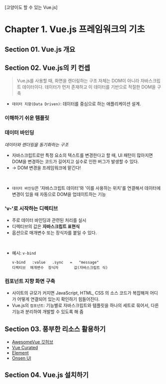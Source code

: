 [고양이도 할 수 있는 Vue.js]

# Chapter 1. Vue.js 프레임워크의 기초

## Section 01. Vue.js 개요

## Section 02. Vue.js의 키 컨셉

> Vue.js를 사용할 때, 화면을 렌더링하는 구조 자체는 DOM이 아니라 자바스크립트 데이터이다.
> 데이터가 먼저 존재하고 이 데이터를 기반으로 적절한 DOM을 구축

- `데이터 지향(Data Driven)`: 데이터를 중심으로 하는 애플리케이션 설계.

### 이해하기 쉬운 템플릿

### 데이터 바인딩

*데이터와 렌더링을 동기화하는 구조*

- 자바스크립트로만 특정 요소의 텍스트를 변경한다고 할 때, UI 패턴이 많아지면 DOM을 변경하는 코드가 길어지고 실수로 인한 버그가 발생할 수 있다.
- -> DOM 변경을 프레임워크에 맡긴다!

<br/>

- `데이터 바인딩`은 '자바스크립트 데이터'와 '이를 사용하는 위치'를 연결해서 데이터에 변경이 있을 때 자동으로 DOM을 업데이트하는 기능

### 'v-'로 시작하는 디렉티브

- 주로 데이터 바인딩과 관련된 처리를 실시
- 디렉티브의 값은 **자바스크립트 표현식**
- 옵션으로 매개변수 또는 장식자를 붙일 수 있다.

<br/>

- 예시: `v-bind`
  ```
  v-bind   :value   .sync   =   "message"
  디렉티브  매개변수  장식자       값(자바스크립트 식)
  ```

### 컴포넌트 지향 화면 구축

- 사이트의 규모가 커지면 JavaScript, HTML, CSS 의 소스 코드가 복잡해져 어디가 어떻게 연결되어 있는지 확인하기 힘들어진다.
- Vue.js의 `컴포넌트`: 기능별로 자바스크립트와 템플릿을 하나의 세트로 묶어서, 다른 기능과 분리하여 개발할 수 있도록 해 줌

## Section 03. 풍부한 리소스 활용하기

- [AwesomeVue 깃허브](https://github.com/rmjordas/awesome-vue)
- [Vue Curated](https://curated.vuejs.org/)
- [Element](https://element.io/)
- [Onsen UI](https://onsen.io/)

## Section 04. Vue.js 설치하기